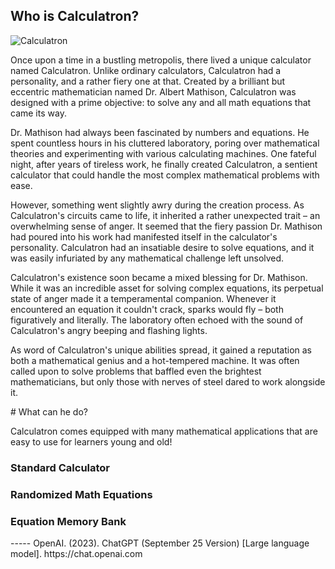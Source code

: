 ## Who is Calculatron?

![Calculatron](https://github.com/Jonesk6843/jonesk6843.github.io/assets/70590712/fb8e89b0-5954-4148-9d50-2a6a3c6b9637)

<p> Once upon a time in a bustling metropolis, there lived a unique calculator named Calculatron. Unlike ordinary calculators, Calculatron had a personality, and a rather fiery one at that. Created by a brilliant but eccentric mathematician named Dr. Albert Mathison, Calculatron was designed with a prime objective: to solve any and all math equations that came its way.</p>

<p> Dr. Mathison had always been fascinated by numbers and equations. He spent countless hours in his cluttered laboratory, poring over mathematical theories and experimenting with various calculating machines. One fateful night, after years of tireless work, he finally created Calculatron, a sentient calculator that could handle the most complex mathematical problems with ease.</p>

<p> However, something went slightly awry during the creation process. As Calculatron's circuits came to life, it inherited a rather unexpected trait – an overwhelming sense of anger. It seemed that the fiery passion Dr. Mathison had poured into his work had manifested itself in the calculator's personality. Calculatron had an insatiable desire to solve equations, and it was easily infuriated by any mathematical challenge left unsolved.</p>

<p> Calculatron's existence soon became a mixed blessing for Dr. Mathison. While it was an incredible asset for solving complex equations, its perpetual state of anger made it a temperamental companion. Whenever it encountered an equation it couldn't crack, sparks would fly – both figuratively and literally. The laboratory often echoed with the sound of Calculatron's angry beeping and flashing lights. </p>

<p> As word of Calculatron's unique abilities spread, it gained a reputation as both a mathematical genius and a hot-tempered machine. It was often called upon to solve problems that baffled even the brightest mathematicians, but only those with nerves of steel dared to work alongside it. </p>
# What can he do?
<p>Calculatron comes equipped with many mathematical applications that are easy to use for learners young and old!</p>
<h3><b>Standard Calculator</b></h3>
<h3><b>Randomized Math Equations</b></h3>
<h3><b>Equation Memory Bank</b></h3>
-----
OpenAI. (2023). ChatGPT (September 25 Version) [Large language model]. https://chat.openai.com

